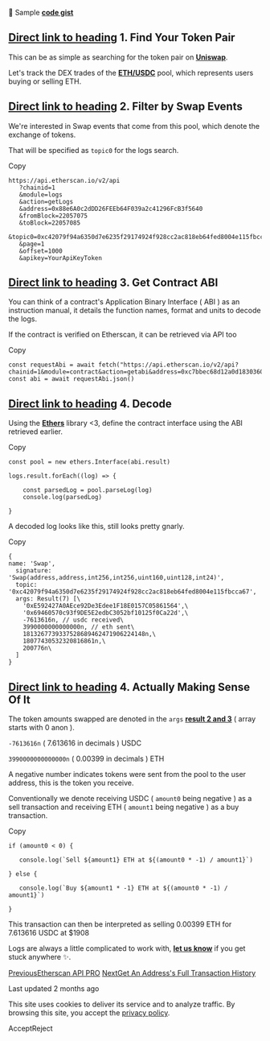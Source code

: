 🐙 Sample [**code gist**](https://gist.github.com/0xV4L3NT1N3/a31fe5e0f1073c8579778a43bdc1af83)

## [Direct link to heading](https://docs.etherscan.io/etherscan-v2/cookbook/track-uniswap-v4-dex-trades\#id-1.-find-your-token-pair)    1\. Find Your Token Pair

This can be as simple as searching for the token pair on [**Uniswap**](https://app.uniswap.org/explore/pools).

Let's track the DEX trades of the [**ETH/USDC**](https://app.uniswap.org/explore/pools/ethereum/0x88e6A0c2dDD26FEEb64F039a2c41296FcB3f5640) pool, which represents users buying or selling ETH.

## [Direct link to heading](https://docs.etherscan.io/etherscan-v2/cookbook/track-uniswap-v4-dex-trades\#id-2.-filter-by-swap-events)    2\. Filter by Swap Events

We're interested in Swap events that come from this pool, which denote the exchange of tokens.

That will be specified as `topic0` for the logs search.

Copy

```inline-grid min-w-full grid-cols-[auto_1fr] p-2 [count-reset:line] print:whitespace-pre-wrap
https://api.etherscan.io/v2/api
   ?chainid=1
   &module=logs
   &action=getLogs
   &address=0x88e6A0c2dDD26FEEb64F039a2c41296FcB3f5640
   &fromBlock=22057075
   &toBlock=22057085
   &topic0=0xc42079f94a6350d7e6235f29174924f928cc2ac818eb64fed8004e115fbcca67
   &page=1
   &offset=1000
   &apikey=YourApiKeyToken
```

## [Direct link to heading](https://docs.etherscan.io/etherscan-v2/cookbook/track-uniswap-v4-dex-trades\#id-3.-get-contract-abi)    3\. Get Contract ABI

You can think of a contract's Application Binary Interface ( ABI ) as an instruction manual, it details the function names, format and units to decode the logs.

If the contract is verified on Etherscan, it can be retrieved via API too

Copy

```inline-grid min-w-full grid-cols-[auto_1fr] p-2 [count-reset:line] print:whitespace-pre-wrap
const requestAbi = await fetch("https://api.etherscan.io/v2/api?chainid=1&module=contract&action=getabi&address=0xc7bbec68d12a0d1830360f8ec58fa599ba1b0e9b&apikey=VZFDUWB3YGQ1YCDKTCU1D6DDSS6EWI62KV")
const abi = await requestAbi.json()
```

## [Direct link to heading](https://docs.etherscan.io/etherscan-v2/cookbook/track-uniswap-v4-dex-trades\#id-4.-decode)    4\. Decode

Using the [**Ethers**](https://docs.ethers.org/v6/) library <3, define the contract interface using the ABI retrieved earlier.

Copy

```inline-grid min-w-full grid-cols-[auto_1fr] p-2 [count-reset:line] print:whitespace-pre-wrap
const pool = new ethers.Interface(abi.result)

logs.result.forEach((log) => {

    const parsedLog = pool.parseLog(log)
    console.log(parsedLog)

}
```

A decoded log looks like this, still looks pretty gnarly.

Copy

```inline-grid min-w-full grid-cols-[auto_1fr] p-2 [count-reset:line] print:whitespace-pre-wrap
{
name: 'Swap',
  signature: 'Swap(address,address,int256,int256,uint160,uint128,int24)',
  topic: '0xc42079f94a6350d7e6235f29174924f928cc2ac818eb64fed8004e115fbcca67',
  args: Result(7) [\
    '0xE592427A0AEce92De3Edee1F18E0157C05861564',\
    '0x69460570c93f9DE5E2edbC3052bf10125f0Ca22d',\
    -7613616n, // usdc received\
    3990000000000000n, // eth sent\
    1813267739337528689462471906224148n,\
    18077430532320816861n,\
    200776n\
  ]
}
```

## [Direct link to heading](https://docs.etherscan.io/etherscan-v2/cookbook/track-uniswap-v4-dex-trades\#id-4.-actually-making-sense-of-it)    4\. Actually Making Sense Of It

The token amounts swapped are denoted in the `args` [**result 2 and 3**](https://docs.uniswap.org/contracts/v3/reference/core/interfaces/pool/IUniswapV3PoolEvents#parameters-4) ( array starts with 0 anon ).

`-7613616n` ( 7.613616 in decimals ) USDC

`3990000000000000n` ( 0.00399 in decimals ) ETH

A negative number indicates tokens were sent from the pool to the user address, this is the token you receive.

Conventionally we denote receiving USDC ( `amount0` being negative ) as a sell transaction and receiving ETH ( `amount1` being negative ) as a buy transaction.

Copy

```inline-grid min-w-full grid-cols-[auto_1fr] p-2 [count-reset:line] print:whitespace-pre-wrap
if (amount0 < 0) {

   console.log(`Sell ${amount1} ETH at ${(amount0 * -1) / amount1}`)

} else {

   console.log(`Buy ${amount1 * -1} ETH at ${(amount0 * -1) / amount1}`)

}
```

This transaction can then be interpreted as selling 0.00399 ETH for 7.613616 USDC at $1908

Logs are always a little complicated to work with, [**let us know**](mailto:apisupport@etherscan.io) if you get stuck anywhere ✨.

[PreviousEtherscan API PRO](https://docs.etherscan.io/etherscan-v2/api-pro/etherscan-api-pro) [NextGet An Address's Full Transaction History](https://docs.etherscan.io/etherscan-v2/get-an-addresss-full-transaction-history)

Last updated 2 months ago

This site uses cookies to deliver its service and to analyze traffic. By browsing this site, you accept the [privacy policy](https://policies.gitbook.com/privacy/cookies).

AcceptReject